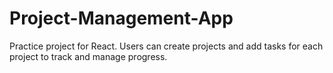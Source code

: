 # Project-Management-App
Practice project for React. Users can create projects and add tasks for each project to track and manage progress.
